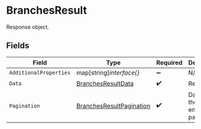 # BranchesResult

Response object.


## Fields

| Field                                                                       | Type                                                                        | Required                                                                    | Description                                                                 |
| --------------------------------------------------------------------------- | --------------------------------------------------------------------------- | --------------------------------------------------------------------------- | --------------------------------------------------------------------------- |
| `AdditionalProperties`                                                      | map[string]*interface{}*                                                    | :heavy_minus_sign:                                                          | N/A                                                                         |
| `Data`                                                                      | [BranchesResultData](../../models/shared/branchesresultdata.md)             | :heavy_check_mark:                                                          | Result data.                                                                |
| `Pagination`                                                                | [BranchesResultPagination](../../models/shared/branchesresultpagination.md) | :heavy_check_mark:                                                          | Data about the endpoint pagination.                                         |
